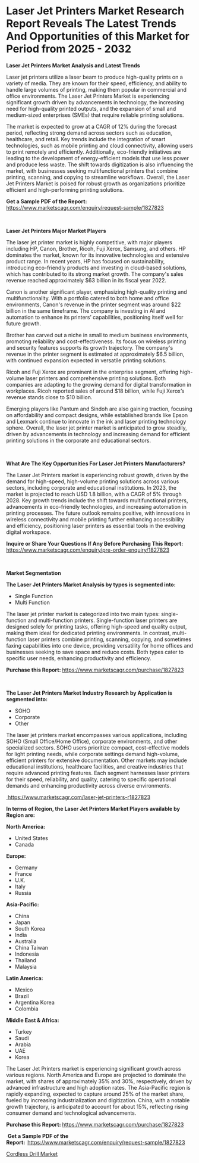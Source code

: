 <p><h1>Laser Jet Printers Market Research Report Reveals The Latest Trends And Opportunities of this Market for Period from 2025 - 2032</h1></p><p><strong>Laser Jet Printers Market Analysis and Latest Trends</strong></p>
<p><p>Laser jet printers utilize a laser beam to produce high-quality prints on a variety of media. They are known for their speed, efficiency, and ability to handle large volumes of printing, making them popular in commercial and office environments. The Laser Jet Printers Market is experiencing significant growth driven by advancements in technology, the increasing need for high-quality printed outputs, and the expansion of small and medium-sized enterprises (SMEs) that require reliable printing solutions.</p><p>The market is expected to grow at a CAGR of 12% during the forecast period, reflecting strong demand across sectors such as education, healthcare, and retail. Key trends include the integration of smart technologies, such as mobile printing and cloud connectivity, allowing users to print remotely and efficiently. Additionally, eco-friendly initiatives are leading to the development of energy-efficient models that use less power and produce less waste. The shift towards digitization is also influencing the market, with businesses seeking multifunctional printers that combine printing, scanning, and copying to streamline workflows. Overall, the Laser Jet Printers Market is poised for robust growth as organizations prioritize efficient and high-performing printing solutions.</p></p>
<p><strong>Get a Sample PDF of the Report:&nbsp;</strong> <a href="https://www.marketscagr.com/enquiry/request-sample/1827823?utm_campaign=3221&utm_medium=2&utm_source=Github&utm_content=ia&utm_term=11042025&utm_id=laser-jet-printers">https://www.marketscagr.com/enquiry/request-sample/1827823</a></p>
<p>&nbsp;</p>
<p><strong>Laser Jet Printers Major Market Players</strong></p>
<p><p>The laser jet printer market is highly competitive, with major players including HP, Canon, Brother, Ricoh, Fuji Xerox, Samsung, and others. HP dominates the market, known for its innovative technologies and extensive product range. In recent years, HP has focused on sustainability, introducing eco-friendly products and investing in cloud-based solutions, which has contributed to its strong market growth. The company's sales revenue reached approximately $63 billion in its fiscal year 2022.</p><p>Canon is another significant player, emphasizing high-quality printing and multifunctionality. With a portfolio catered to both home and office environments, Canon's revenue in the printer segment was around $22 billion in the same timeframe. The company is investing in AI and automation to enhance its printers’ capabilities, positioning itself well for future growth.</p><p>Brother has carved out a niche in small to medium business environments, promoting reliability and cost-effectiveness. Its focus on wireless printing and security features supports its growth trajectory. The company's revenue in the printer segment is estimated at approximately $6.5 billion, with continued expansion expected in versatile printing solutions.</p><p>Ricoh and Fuji Xerox are prominent in the enterprise segment, offering high-volume laser printers and comprehensive printing solutions. Both companies are adapting to the growing demand for digital transformation in workplaces. Ricoh reported sales of around $18 billion, while Fuji Xerox’s revenue stands close to $10 billion.</p><p>Emerging players like Pantum and Sindoh are also gaining traction, focusing on affordability and compact designs, while established brands like Epson and Lexmark continue to innovate in the ink and laser printing technology sphere. Overall, the laser jet printer market is anticipated to grow steadily, driven by advancements in technology and increasing demand for efficient printing solutions in the corporate and educational sectors.</p></p>
<p>&nbsp;</p>
<p><strong>What Are The Key Opportunities For Laser Jet Printers Manufacturers?</strong></p>
<p><p>The Laser Jet Printers market is experiencing robust growth, driven by the demand for high-speed, high-volume printing solutions across various sectors, including corporate and educational institutions. In 2023, the market is projected to reach USD 1.8 billion, with a CAGR of 5% through 2028. Key growth trends include the shift towards multifunctional printers, advancements in eco-friendly technologies, and increasing automation in printing processes. The future outlook remains positive, with innovations in wireless connectivity and mobile printing further enhancing accessibility and efficiency, positioning laser printers as essential tools in the evolving digital workspace.</p></p>
<p><strong>Inquire or Share Your Questions If Any Before Purchasing This Report:</strong> <a href="https://www.marketscagr.com/enquiry/pre-order-enquiry/1827823?utm_campaign=3221&utm_medium=2&utm_source=Github&utm_content=ia&utm_term=11042025&utm_id=laser-jet-printers">https://www.marketscagr.com/enquiry/pre-order-enquiry/1827823</a></p>
<p>&nbsp;</p>
<p><strong>Market Segmentation</strong></p>
<p><strong>The Laser Jet Printers Market Analysis by types is segmented into:</strong></p>
<p><ul><li>Single Function</li><li>Multi Function</li></ul></p>
<p><p>The laser jet printer market is categorized into two main types: single-function and multi-function printers. Single-function laser printers are designed solely for printing tasks, offering high-speed and quality output, making them ideal for dedicated printing environments. In contrast, multi-function laser printers combine printing, scanning, copying, and sometimes faxing capabilities into one device, providing versatility for home offices and businesses seeking to save space and reduce costs. Both types cater to specific user needs, enhancing productivity and efficiency.</p></p>
<p><strong>Purchase this Report:&nbsp;</strong><a href="https://www.marketscagr.com/purchase/1827823?utm_campaign=3221&utm_medium=2&utm_source=Github&utm_content=ia&utm_term=11042025&utm_id=laser-jet-printers">https://www.marketscagr.com/purchase/1827823</a></p>
<p>&nbsp;</p>
<p><strong>The Laser Jet Printers Market Industry Research by Application is segmented into:</strong></p>
<p><ul><li>SOHO</li><li>Corporate</li><li>Other</li></ul></p>
<p><p>The laser jet printers market encompasses various applications, including SOHO (Small Office/Home Office), corporate environments, and other specialized sectors. SOHO users prioritize compact, cost-effective models for light printing needs, while corporate settings demand high-volume, efficient printers for extensive documentation. Other markets may include educational institutions, healthcare facilities, and creative industries that require advanced printing features. Each segment harnesses laser printers for their speed, reliability, and quality, catering to specific operational demands and enhancing productivity across diverse environments.</p></p>
<p><a href="https://www.marketscagr.com/laser-jet-printers-r1827823?utm_campaign=3221&utm_medium=2&utm_source=Github&utm_content=ia&utm_term=11042025&utm_id=laser-jet-printers">&nbsp;https://www.marketscagr.com/laser-jet-printers-r1827823</a></p>
<p><strong>In terms of Region, the Laser Jet Printers Market Players available by Region are:</strong></p>
<p>
    <p> <strong> North America: </strong>
        <ul>
            <li>United States</li>
            <li>Canada</li>
        </ul>
        </p> 
    <p> <strong> Europe: </strong>
        <ul>
            <li>Germany</li>
            <li>France</li>
            <li>U.K.</li>
            <li>Italy</li>
            <li>Russia</li>
        </ul>
        </p> 
    <p> <strong> Asia-Pacific: </strong>
        <ul>
            <li>China</li>
            <li>Japan</li>
            <li>South Korea</li>
            <li>India</li>
            <li>Australia</li>
            <li>China Taiwan</li>
            <li>Indonesia</li>
            <li>Thailand</li>
            <li>Malaysia</li>
        </ul>
        </p> 
    <p> <strong> Latin America: </strong>
        <ul>
            <li>Mexico</li>
            <li>Brazil</li>
            <li>Argentina Korea</li>
            <li>Colombia</li>
        </ul>
        </p> 
    <p> <strong> Middle East & Africa: </strong>
        <ul>
            <li>Turkey</li>
            <li>Saudi</li>
            <li>Arabia</li>
            <li>UAE</li>
            <li>Korea</li>
        </ul>
    </p>
    </p>
<p><p>The Laser Jet Printers market is experiencing significant growth across various regions. North America and Europe are projected to dominate the market, with shares of approximately 35% and 30%, respectively, driven by advanced infrastructure and high adoption rates. The Asia-Pacific region is rapidly expanding, expected to capture around 25% of the market share, fueled by increasing industrialization and digitization. China, with a notable growth trajectory, is anticipated to account for about 15%, reflecting rising consumer demand and technological advancements.</p></p>
<p><strong>Purchase this Report: </strong><a href="https://www.marketscagr.com/purchase/1827823?utm_campaign=3221&utm_medium=2&utm_source=Github&utm_content=ia&utm_term=11042025&utm_id=laser-jet-printers">https://www.marketscagr.com/purchase/1827823</a></p>
<p>&nbsp;<strong>Get a Sample PDF of the Report:&nbsp;&nbsp;</strong><a href="https://www.marketscagr.com/enquiry/request-sample/1827823?utm_campaign=3221&utm_medium=2&utm_source=Github&utm_content=ia&utm_term=11042025&utm_id=laser-jet-printers">https://www.marketscagr.com/enquiry/request-sample/1827823</a></p>
<p><strong></strong></p>
<p><p><a href="https://github.com/hammelximalschid/Market-Research-Report-List-1/blob/main/cordless-drill-market.md?utm_campaign=3221&utm_medium=2&utm_source=Github&utm_content=ia&utm_term=11042025&utm_id=laser-jet-printers">Cordless Drill Market</a></p></p>